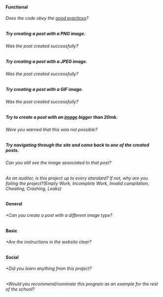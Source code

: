 #### Functional

###### Does the code obey the [good practices](https://public.01-edu.org/subjects/good-practices/)?

##### Try creating a post with a PNG image.

###### Was the post created successfully?

##### Try creating a post with a JPEG image.

###### Was the post created successfully?

##### Try creating a post with a GIF image.

###### Was the post created successfully?

##### Try to create a post with an [image](https://effigis.com/wp-content/themes/effigis_2014/img/RapidEye_RapidEye_5m_RGB_Altotting_Germany_Agriculture_and_Forestry_2009MAY17_8bits_sub_r_2.jpg) bigger than 20mb.

###### Were you warned that this was not possible?

##### Try navigating through the site and come back to one of the created posts.

###### Can you still see the image associated to that post?

###### As an auditor, is this project up to every standard? If not, why are you failing the project?(Empty Work, Incomplete Work, Invalid compilation, Cheating, Crashing, Leaks)

#### General

###### +Can you create a post with a different image type?

#### Basic

###### +Are the instructions in the website clear?

#### Social

###### +Did you learn anything from this project?

###### +Would you recommend/nominate this program as an example for the rest of the school?
